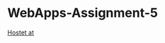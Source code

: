 # WebApps-Assignment-5 
[Hostet at](https://44-563-webapps-f21.github.io/webapps-s21-assignment-5-Deekshitha22/)
